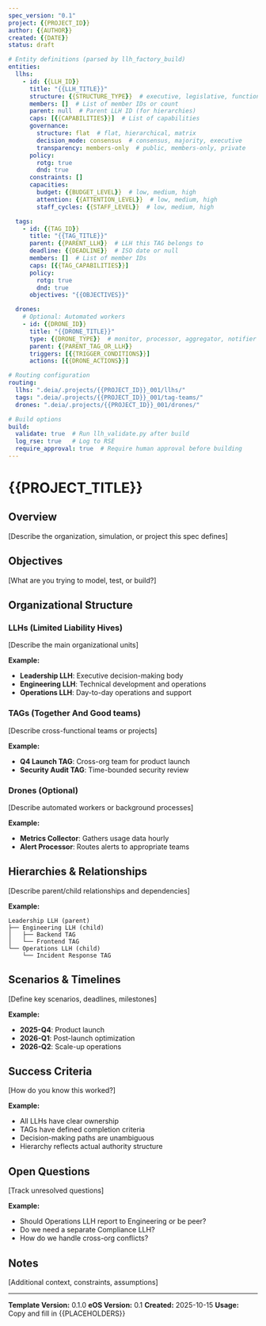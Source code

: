 ```yaml
---
spec_version: "0.1"
project: {{PROJECT_ID}}
author: {{AUTHOR}}
created: {{DATE}}
status: draft

# Entity definitions (parsed by llh_factory_build)
entities:
  llhs:
    - id: {{LLH_ID}}
      title: "{{LLH_TITLE}}"
      structure: {{STRUCTURE_TYPE}}  # executive, legislative, functional, cross-functional
      members: []  # List of member IDs or count
      parent: null  # Parent LLH ID (for hierarchies)
      caps: [{{CAPABILITIES}}]  # List of capabilities
      governance:
        structure: flat  # flat, hierarchical, matrix
        decision_mode: consensus  # consensus, majority, executive
        transparency: members-only  # public, members-only, private
      policy:
        rotg: true
        dnd: true
      constraints: []
      capacities:
        budget: {{BUDGET_LEVEL}}  # low, medium, high
        attention: {{ATTENTION_LEVEL}}  # low, medium, high
        staff_cycles: {{STAFF_LEVEL}}  # low, medium, high

  tags:
    - id: {{TAG_ID}}
      title: "{{TAG_TITLE}}"
      parent: {{PARENT_LLH}}  # LLH this TAG belongs to
      deadline: {{DEADLINE}}  # ISO date or null
      members: []  # List of member IDs
      caps: [{{TAG_CAPABILITIES}}]
      policy:
        rotg: true
        dnd: true
      objectives: "{{OBJECTIVES}}"

  drones:
    # Optional: Automated workers
    - id: {{DRONE_ID}}
      title: "{{DRONE_TITLE}}"
      type: {{DRONE_TYPE}}  # monitor, processor, aggregator, notifier
      parent: {{PARENT_TAG_OR_LLH}}
      triggers: [{{TRIGGER_CONDITIONS}}]
      actions: [{{DRONE_ACTIONS}}]

# Routing configuration
routing:
  llhs: ".deia/.projects/{{PROJECT_ID}}_001/llhs/"
  tags: ".deia/.projects/{{PROJECT_ID}}_001/tag-teams/"
  drones: ".deia/.projects/{{PROJECT_ID}}_001/drones/"

# Build options
build:
  validate: true  # Run llh_validate.py after build
  log_rse: true   # Log to RSE
  require_approval: true  # Require human approval before building
---
```


# {{PROJECT_TITLE}}

## Overview

[Describe the organization, simulation, or project this spec defines]

## Objectives

[What are you trying to model, test, or build?]

## Organizational Structure

### LLHs (Limited Liability Hives)

[Describe the main organizational units]

**Example:**
- **Leadership LLH**: Executive decision-making body
- **Engineering LLH**: Technical development and operations
- **Operations LLH**: Day-to-day operations and support

### TAGs (Together And Good teams)

[Describe cross-functional teams or projects]

**Example:**
- **Q4 Launch TAG**: Cross-org team for product launch
- **Security Audit TAG**: Time-bounded security review

### Drones (Optional)

[Describe automated workers or background processes]

**Example:**
- **Metrics Collector**: Gathers usage data hourly
- **Alert Processor**: Routes alerts to appropriate teams

## Hierarchies & Relationships

[Describe parent/child relationships and dependencies]

**Example:**
```
Leadership LLH (parent)
├── Engineering LLH (child)
│   ├── Backend TAG
│   └── Frontend TAG
└── Operations LLH (child)
    └── Incident Response TAG
```

## Scenarios & Timelines

[Define key scenarios, deadlines, milestones]

**Example:**
- **2025-Q4**: Product launch
- **2026-Q1**: Post-launch optimization
- **2026-Q2**: Scale-up operations

## Success Criteria

[How do you know this worked?]

**Example:**
- All LLHs have clear ownership
- TAGs have defined completion criteria
- Decision-making paths are unambiguous
- Hierarchy reflects actual authority structure

## Open Questions

[Track unresolved questions]

**Example:**
- Should Operations LLH report to Engineering or be peer?
- Do we need a separate Compliance LLH?
- How do we handle cross-org conflicts?

## Notes

[Additional context, constraints, assumptions]

---

**Template Version:** 0.1.0
**eOS Version:** 0.1
**Created:** 2025-10-15
**Usage:** Copy and fill in {{PLACEHOLDERS}}
